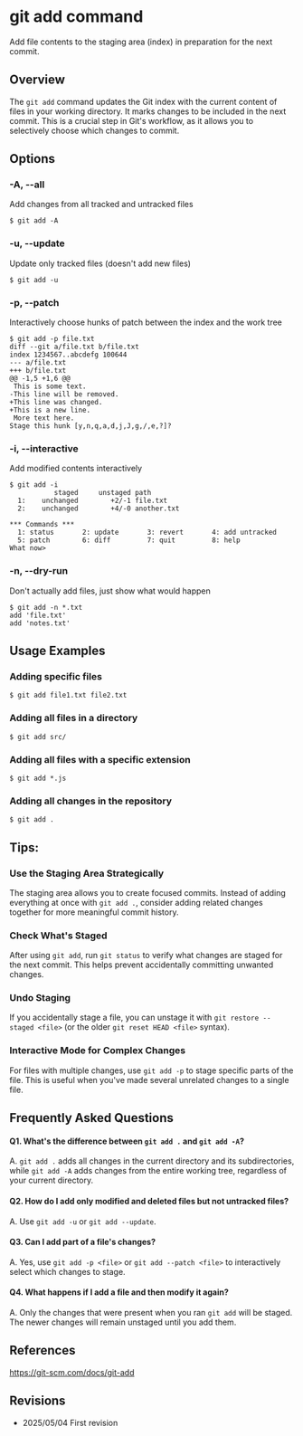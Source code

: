 # git add command

Add file contents to the staging area (index) in preparation for the next commit.

## Overview

The `git add` command updates the Git index with the current content of files in your working directory. It marks changes to be included in the next commit. This is a crucial step in Git's workflow, as it allows you to selectively choose which changes to commit.

## Options

### **-A, --all**

Add changes from all tracked and untracked files

```console
$ git add -A
```

### **-u, --update**

Update only tracked files (doesn't add new files)

```console
$ git add -u
```

### **-p, --patch**

Interactively choose hunks of patch between the index and the work tree

```console
$ git add -p file.txt
diff --git a/file.txt b/file.txt
index 1234567..abcdefg 100644
--- a/file.txt
+++ b/file.txt
@@ -1,5 +1,6 @@
 This is some text.
-This line will be removed.
+This line was changed.
+This is a new line.
 More text here.
Stage this hunk [y,n,q,a,d,j,J,g,/,e,?]? 
```

### **-i, --interactive**

Add modified contents interactively

```console
$ git add -i
           staged     unstaged path
  1:    unchanged        +2/-1 file.txt
  2:    unchanged        +4/-0 another.txt

*** Commands ***
  1: status       2: update       3: revert       4: add untracked
  5: patch        6: diff         7: quit         8: help
What now> 
```

### **-n, --dry-run**

Don't actually add files, just show what would happen

```console
$ git add -n *.txt
add 'file.txt'
add 'notes.txt'
```

## Usage Examples

### Adding specific files

```console
$ git add file1.txt file2.txt
```

### Adding all files in a directory

```console
$ git add src/
```

### Adding all files with a specific extension

```console
$ git add *.js
```

### Adding all changes in the repository

```console
$ git add .
```

## Tips:

### Use the Staging Area Strategically

The staging area allows you to create focused commits. Instead of adding everything at once with `git add .`, consider adding related changes together for more meaningful commit history.

### Check What's Staged

After using `git add`, run `git status` to verify what changes are staged for the next commit. This helps prevent accidentally committing unwanted changes.

### Undo Staging

If you accidentally stage a file, you can unstage it with `git restore --staged <file>` (or the older `git reset HEAD <file>` syntax).

### Interactive Mode for Complex Changes

For files with multiple changes, use `git add -p` to stage specific parts of the file. This is useful when you've made several unrelated changes to a single file.

## Frequently Asked Questions

#### Q1. What's the difference between `git add .` and `git add -A`?
A. `git add .` adds all changes in the current directory and its subdirectories, while `git add -A` adds changes from the entire working tree, regardless of your current directory.

#### Q2. How do I add only modified and deleted files but not untracked files?
A. Use `git add -u` or `git add --update`.

#### Q3. Can I add part of a file's changes?
A. Yes, use `git add -p <file>` or `git add --patch <file>` to interactively select which changes to stage.

#### Q4. What happens if I add a file and then modify it again?
A. Only the changes that were present when you ran `git add` will be staged. The newer changes will remain unstaged until you add them.

## References

https://git-scm.com/docs/git-add

## Revisions

- 2025/05/04 First revision